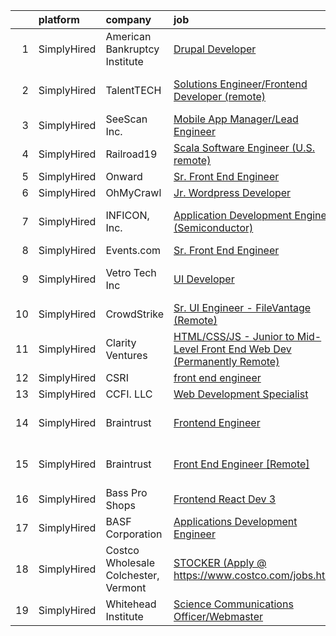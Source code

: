 

|    | platform    | company                              | job                                                                                                                                                                              | update_time   | location                 |
|---:|:------------|:-------------------------------------|:---------------------------------------------------------------------------------------------------------------------------------------------------------------------------------|:--------------|:-------------------------|
|  1 | SimplyHired | American Bankruptcy Institute        | [Drupal Developer](https://www.simplyhired.com/job/zGr4dTEOHqGRQTnUPXjBsg_QGR1ik9DouPt7dAloyctoyr-MX3EffA?q=ui+engineer)                                                         | Recently      | Alexandria, VA           |
|  2 | SimplyHired | TalentTECH                           | [Solutions Engineer/Frontend Developer (remote)](https://www.simplyhired.com/job/T5YCvDdLrC7D9xU8OcOosQSnOoiLY78-rvFG4M3F0P8sUTDvn5eNKQ?q=ui+engineer)                           | Recently      | Atlanta, TX +4 locations |
|  3 | SimplyHired | SeeScan Inc.                         | [Mobile App Manager/Lead Engineer](https://www.simplyhired.com/job/XfOawD8TkrWIdFmzHizQ89TsSlGmYO9oL4t3ElB6HYY7hjjq67xhNA?q=ui+engineer)                                         | Recently      | San Diego, CA            |
|  4 | SimplyHired | Railroad19                           | [Scala Software Engineer (U.S. remote)](https://www.simplyhired.com/job/UWtX9QJfsecQSnCpLbfUpMYivkzXwgkfMT8T-V2Y5NHIiFi32HzYig?q=ui+engineer)                                    | Recently      | Remote                   |
|  5 | SimplyHired | Onward                               | [Sr. Front End Engineer](https://www.simplyhired.com/job/ZVgkJerokUJUFM05YQ9YXpPvkhQPH0pr42jc3tr1JQMmWt0wv59D-Q?q=ui+engineer)                                                   | Recently      | Remote                   |
|  6 | SimplyHired | OhMyCrawl                            | [Jr. Wordpress Developer](https://www.simplyhired.com/job/XDFwzbSwjmxnSNPgV1VC1wOfxIJEAgvImjUtTB8fEFIl-rKXg4IphQ?q=ui+engineer)                                                  | Recently      | Remote                   |
|  7 | SimplyHired | INFICON, Inc.                        | [Application Development Engineer (Semiconductor)](https://www.simplyhired.com/job/yOq7ACyznCHUfaC5gARxWl9zW_-W5uUdGsHemgbUyBjsBq9dZnbO8g?q=ui+engineer)                         | Recently      | East Syracuse, NY        |
|  8 | SimplyHired | Events.com                           | [Sr. Front End Engineer](https://www.simplyhired.com/job/ehGgfBXvSvi7MEQqhHSo_3UU7RjeGmz0mfwdSdVQcmIVGECa5dmsrw?q=ui+engineer)                                                   | 2d            | Remote                   |
|  9 | SimplyHired | Vetro Tech Inc                       | [UI Developer](https://www.simplyhired.com/job/bTCDjBjd470SlF7cd8RDHH6oKRnmDZKWqd4fkNZRo5pPILIgJbbt3Q?q=ui+engineer)                                                             | 2d            | San Francisco, CA        |
| 10 | SimplyHired | CrowdStrike                          | [Sr. UI Engineer - FileVantage (Remote)](https://www.simplyhired.com/job/GseyZQgfwgqyfbWvsTQaf9iBE997pMSnTA_C6039zEH75t0MjGxWqw?q=ui+engineer)                                   | 13d           | Remote                   |
| 11 | SimplyHired | Clarity Ventures                     | [HTML/CSS/JS - Junior to Mid-Level Front End Web Dev (Permanently Remote)](https://www.simplyhired.com/job/HAryeuueD7oLChyByYJl9dWbRCihS1nbUjq_lR-MP2MF2j4Va4-ZAw?q=ui+engineer) | 10d           | Remote                   |
| 12 | SimplyHired | CSRI                                 | [front end engineer](https://www.simplyhired.com/job/ibd3bCrT9CjU4qJA8k3Y8idHMFl-bKSpuMGdoesQIRERzlSMQ5_Lwg?q=ui+engineer)                                                       | Today         | Remote                   |
| 13 | SimplyHired | CCFI. LLC                            | [Web Development Specialist](https://www.simplyhired.com/job/Kz7eo_8E_P89KH-2EAFjndFrxUv7v8MplzVM06gdnnHc2tKII2Rw2Q?q=ui+engineer)                                               | 3d            | Remote                   |
| 14 | SimplyHired | Braintrust                           | [Frontend Engineer](https://www.simplyhired.com/job/cZHf9yB9yZy3dA56yCoroOpgH9825jDmXHJAJJcJrUKwfyKHjJzaGw?q=ui+engineer)                                                        | Recently      | San Francisco, CA        |
| 15 | SimplyHired | Braintrust                           | [Front End Engineer [Remote]](https://www.simplyhired.com/job/0SPwjC_HiUtI2dX4pqvBsP1RMN3XRpKu2--D4NkDGcxCTdgNYPcZyQ?q=ui+engineer)                                              | Recently      | San Francisco, CA        |
| 16 | SimplyHired | Bass Pro Shops                       | [Frontend React Dev 3](https://www.simplyhired.com/job/9oPN7EkRtgjzQIOSbhx0DsvOjLVHIN02OkXmtC-oDX8yRnLKQucM2w?q=ui+engineer)                                                     | Recently      | Springfield, MO          |
| 17 | SimplyHired | BASF Corporation                     | [Applications Development Engineer](https://www.simplyhired.com/job/4XIjPwC14oHAKZgN72rule11N_OUOTxPxCdjSt8O8SqQx1rwp8QW0A?q=ui+engineer)                                        | Recently      | Wyandotte, MI            |
| 18 | SimplyHired | Costco Wholesale Colchester, Vermont | [STOCKER (Apply @ https://www.costco.com/jobs.html)](https://www.simplyhired.com/job/JCVJ54OnwTua9rshfp2dVhrn-UA-vlS9033FZAaiavvcRDtDLNafgQ?q=ui+engineer)                       | Recently      | Colchester, VT           |
| 19 | SimplyHired | Whitehead Institute                  | [Science Communications Officer/Webmaster](https://www.simplyhired.com/job/zTeP-7vQjHBHjhIlO625u3ZIvmb4wC7QZhiY36dXLxow8pUehdMYlg?q=ui+engineer)                                 | Recently      | Cambridge, MA            |